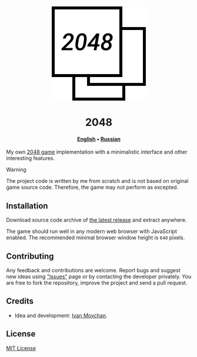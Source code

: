<div align="center">

![2048](images/logo.png)

# 2048

#### [English](README.md) &bull; [Russian](README-RU.md)

</div>

My own [2048 game](https://en.wikipedia.org/wiki/2048_(video_game)) implementation with a minimalistic interface and other interesting features.

> [!WARNING]
> The project code is written by me from scratch and is not based on original game source code. Therefore, the game may not perform as excepted.

## Installation

Download source code archive of [the latest release](https://github.com/ivan-movchan/2048/releases/latest) and extract anywhere.

The game should run well in any modern web browser with JavaScript enabled. The recommended minimal browser window height is `640` pixels.

## Contributing

Any feedback and contributions are welcome. Report bugs and suggest new ideas using ["Issues"](https://github.com/ivan-movchan/2048/issues) page or by contacting the developer privately. You are free to fork the repository, improve the project and send a pull request.

## Credits

- Idea and development: [Ivan Movchan](https://github.com/ivan-movchan).

## License

[MIT License](LICENSE)
